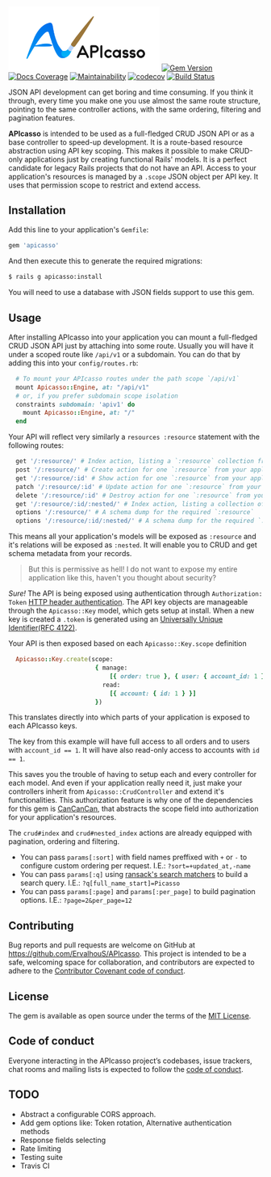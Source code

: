 <img src="https://raw.githubusercontent.com/ErvalhouS/APIcasso/master/APIcasso.png" width="300" /> [![Gem Version](https://badge.fury.io/rb/apicasso.svg)](https://badge.fury.io/rb/apicasso) [![Docs Coverage](https://inch-ci.org/github/autoforce/APIcasso.svg?branch=master)](https://inch-ci.org/github/autoforce/APIcasso.svg?branch=master) [![Maintainability](https://api.codeclimate.com/v1/badges/b58bbd6b9a0376f7cfc8/maintainability)](https://codeclimate.com/github/autoforce/APIcasso/maintainability) [![codecov](https://codecov.io/gh/autoforce/APIcasso/branch/master/graph/badge.svg)](https://codecov.io/gh/autoforce/APIcasso) [![Build Status](https://travis-ci.org/autoforce/APIcasso.svg?branch=master)](https://travis-ci.org/autoforce/APIcasso)

JSON API development can get boring and time consuming. If you think it through, every time you make one you use almost the same route structure, pointing to the same controller actions, with the same ordering, filtering and pagination features.

**APIcasso** is intended to be used as a full-fledged CRUD JSON API or as a base controller to speed-up development.
It is a route-based resource abstraction using API key scoping. This makes it possible to make CRUD-only applications just by creating functional Rails' models. It is a perfect candidate for legacy Rails projects that do not have an API. Access to your application's resources is managed by a `.scope` JSON object per API key. It uses that permission scope to restrict and extend access.

## Installation
Add this line to your application's `Gemfile`:

```ruby
gem 'apicasso'
```

And then execute this to generate the required migrations:
```bash
$ rails g apicasso:install
```
You will need to use a database with JSON fields support to use this gem.

## Usage
After installing APIcasso into your application you can mount a full-fledged CRUD JSON API just by attaching into some route. Usually you will have it under a scoped route like `/api/v1` or a subdomain. You can do that by adding this into your `config/routes.rb`:
```ruby
  # To mount your APIcasso routes under the path scope `/api/v1`
  mount Apicasso::Engine, at: "/api/v1"
  # or, if you prefer subdomain scope isolation
  constraints subdomain: 'apiv1' do
    mount Apicasso::Engine, at: "/"
  end
```
Your API will reflect very similarly a `resources :resource` statement with the following routes:
```ruby
  get '/:resource/' # Index action, listing a `:resource` collection from your application
  post '/:resource/' # Create action for one `:resource` from your application
  get '/:resource/:id' # Show action for one `:resource` from your application
  patch '/:resource/:id' # Update action for one `:resource` from your application
  delete '/:resource/:id' # Destroy action for one `:resource` from your application
  get '/:resource/:id/:nested/' # Index action, listing a collection of a `:nested` relation from one of your application's `:resource`
  options '/:resource/' # A schema dump for the required `:resource`
  options '/:resource/:id/:nested/' # A schema dump for the required `:nested` relation from one of your application's `:resource`
```
This means all your application's models will be exposed as `:resource` and it's relations will be exposed as `:nested`. It will enable you to CRUD and get schema metadata from your records.

 > But this is permissive as hell! I do not want to expose my entire application like this, haven't you thought about security?

*Sure!* The API is being exposed using authentication through `Authorization: Token` [HTTP header authentication](http://tools.ietf.org/html/draft-hammer-http-token-auth-01). The API key objects are manageable through the `Apicasso::Key` model, which gets setup at install. When a new key is created a `.token` is generated using an [Universally Unique Identifier(RFC 4122)](https://tools.ietf.org/html/rfc4122).

Your API is then exposed based on each `Apicasso::Key.scope` definition
```ruby
  Apicasso::Key.create(scope:
                        { manage:
                            [{ order: true }, { user: { account_id: 1 } }],
                          read:
                            [{ account: { id: 1 } }]
                        })
```
This translates directly into which parts of your application is exposed to each APIcasso keys.

The key from this example will have full access to all orders and to users with `account_id == 1`. It will have also read-only access to accounts with `id == 1`.

This saves you the trouble of having to setup each and every controller for each model. And even if your application really need it, just make your controllers inherit from `Apicasso::CrudController` and extend it's functionalities. This authorization feature is why one of the dependencies for this gem is [CanCanCan](https://github.com/CanCanCommunity/cancancan), that abstracts the scope field into authorization for your application's resources.

The `crud#index` and `crud#nested_index` actions are already equipped with pagination, ordering and filtering.

 - You can pass `params[:sort]` with field names preffixed with `+` or `-` to configure custom ordering per request. I.E.: `?sort=+updated_at,-name`
 - You can pass `params[:q]` using [ransack's search matchers](https://github.com/activerecord-hackery/ransack#search-matchers) to build a search query. I.E.: `?q[full_name_start]=Picasso`
 - You can pass `params[:page]` and `params[:per_page]` to build pagination options. I.E.: `?page=2&per_page=12`

## Contributing
Bug reports and pull requests are welcome on GitHub at https://github.com/ErvalhouS/APIcasso. This project is intended to be a safe, welcoming space for collaboration, and contributors are expected to adhere to the [Contributor Covenant code of conduct](http://contributor-covenant.org/).

## License
The gem is available as open source under the terms of the [MIT License](https://opensource.org/licenses/MIT).

## Code of conduct
Everyone interacting in the APIcasso project’s codebases, issue trackers, chat rooms and mailing lists is expected to follow the [code of conduct](https://github.com/ErvalhouS/APIcasso/blob/master/CODE_OF_CONDUCT.md).

## TODO

 - Abstract a configurable CORS approach.
 - Add gem options like: Token rotation, Alternative authentication methods
 - Response fields selecting
 - Rate limiting
 - Testing suite
 - Travis CI
